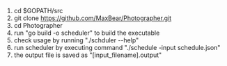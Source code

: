 1. cd $GOPATH/src
2. git clone https://github.com/MaxBear/Photographer.git
3. cd Photographer
4. run "go build -o scheduler" to build the executable 
5. check usage by running "./schduler --help"
6. run scheduler by executing command "./schedule -input schedule.json"
7. the output file is saved as "[input_filename].output"
